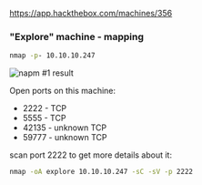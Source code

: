 https://app.hackthebox.com/machines/356


### "Explore" machine - mapping

```bat
nmap -p- 10.10.10.247
```

![napm #1 result](https://is-going-to-rick-roll.me/1637878307.png)

Open ports on this machine:
* 2222 - TCP
* 5555 - TCP 
* 42135 - unknown TCP
* 59777 - unknown TCP

scan port 2222 to get more details about it:
```bat
nmap -oA explore 10.10.10.247 -sC -sV -p 2222
```